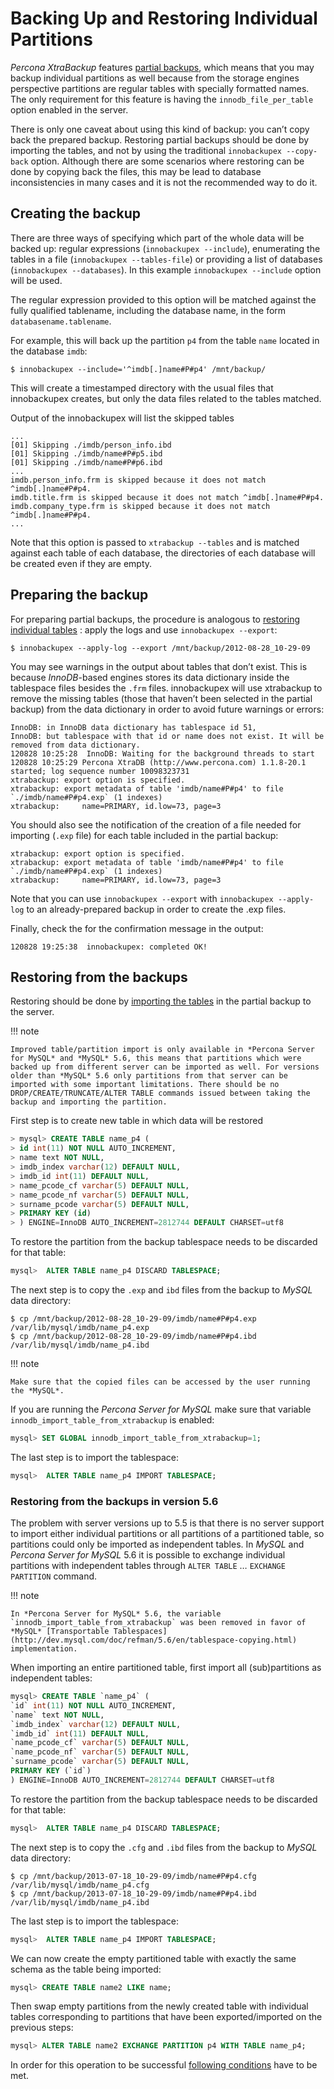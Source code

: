 # Backing Up and Restoring Individual Partitions

*Percona XtraBackup* features [partial backups](../innobackupex/partial_backups_innobackupex.md), which means that you may backup
individual partitions as well because from the storage engines perspective
partitions are regular tables with specially formatted names. The only
requirement for this feature is having the `innodb_file_per_table` option
enabled in the server.

There is only one caveat about using this kind of backup: you can’t copy back
the prepared backup. Restoring partial backups should be done by importing the
tables, and not by using the traditional `innobackupex --copy-back`
option. Although there are some scenarios where restoring can be done by copying
back the files, this may be lead to database inconsistencies in many cases and
it is not the recommended way to do it.

## Creating the backup

There are three ways of specifying which part of the whole data will be backed
up: regular expressions (`innobackupex --include`), enumerating the
tables in a file (`innobackupex --tables-file`) or providing a list of
databases (`innobackupex --databases`). In this example
`innobackupex --include` option will be used.

The regular expression provided to this option will be matched against the fully
qualified tablename, including the database name, in the form
`databasename.tablename`.

For example, this will back up the partition `p4` from the table `name`
located in the database `imdb`:

```shell
$ innobackupex --include='^imdb[.]name#P#p4' /mnt/backup/
```

This will create a timestamped directory with the usual files that
innobackupex creates, but only the data files related to the tables matched.

Output of the innobackupex will list the skipped tables

```text
...
[01] Skipping ./imdb/person_info.ibd
[01] Skipping ./imdb/name#P#p5.ibd
[01] Skipping ./imdb/name#P#p6.ibd
...
imdb.person_info.frm is skipped because it does not match ^imdb[.]name#P#p4.
imdb.title.frm is skipped because it does not match ^imdb[.]name#P#p4.
imdb.company_type.frm is skipped because it does not match ^imdb[.]name#P#p4.
...
```

Note that this option is passed to `xtrabackup --tables` and is matched
against each table of each database, the directories of each database will be
created even if they are empty.

## Preparing the backup

For preparing partial backups, the procedure is analogous to [restoring
individual tables](../innobackupex/restoring_individual_tables_ibk.md) : apply the
logs and use `innobackupex --export`:

```shell
$ innobackupex --apply-log --export /mnt/backup/2012-08-28_10-29-09
```

You may see warnings in the output about tables that don’t exist. This is
because *InnoDB*-based engines stores its data dictionary inside the tablespace
files besides the `.frm` files. innobackupex will use xtrabackup to
remove the missing tables (those that haven’t been selected in the partial
backup) from the data dictionary in order to avoid future warnings or errors:

```text
InnoDB: in InnoDB data dictionary has tablespace id 51,
InnoDB: but tablespace with that id or name does not exist. It will be removed from data dictionary.
120828 10:25:28  InnoDB: Waiting for the background threads to start
120828 10:25:29 Percona XtraDB (http://www.percona.com) 1.1.8-20.1 started; log sequence number 10098323731
xtrabackup: export option is specified.
xtrabackup: export metadata of table 'imdb/name#P#p4' to file `./imdb/name#P#p4.exp` (1 indexes)
xtrabackup:     name=PRIMARY, id.low=73, page=3
```

You should also see the notification of the creation of a file needed for
importing (`.exp` file) for each table included in the partial backup:

```text
xtrabackup: export option is specified.
xtrabackup: export metadata of table 'imdb/name#P#p4' to file `./imdb/name#P#p4.exp` (1 indexes)
xtrabackup:     name=PRIMARY, id.low=73, page=3
```

Note that you can use `innobackupex --export` with `innobackupex --apply-log`
to an already-prepared backup in order to create the .exp
files.

Finally, check the for the confirmation message in the output:

```text
120828 19:25:38  innobackupex: completed OK!
```

## Restoring from the backups

Restoring should be done by [importing the tables](../innobackupex/restoring_individual_tables_ibk.md) in the partial backup to the
server.

!!! note

    Improved table/partition import is only available in *Percona Server for MySQL* and *MySQL* 5.6, this means that partitions which were backed up from different server can be imported as well. For versions older than *MySQL* 5.6 only partitions from that server can be imported with some important limitations. There should be no DROP/CREATE/TRUNCATE/ALTER TABLE commands issued between taking the backup and importing the partition.

First step is to create new table in which data will be restored

```sql
> mysql> CREATE TABLE name_p4 (
> id int(11) NOT NULL AUTO_INCREMENT,
> name text NOT NULL,
> imdb_index varchar(12) DEFAULT NULL,
> imdb_id int(11) DEFAULT NULL,
> name_pcode_cf varchar(5) DEFAULT NULL,
> name_pcode_nf varchar(5) DEFAULT NULL,
> surname_pcode varchar(5) DEFAULT NULL,
> PRIMARY KEY (id)
> ) ENGINE=InnoDB AUTO_INCREMENT=2812744 DEFAULT CHARSET=utf8
```

To restore the partition from the backup tablespace needs to be discarded for
that table:

```sql
mysql>  ALTER TABLE name_p4 DISCARD TABLESPACE;
```

The next step is to copy the `.exp` and `ibd` files from the backup to *MySQL*
data directory:

```shell
$ cp /mnt/backup/2012-08-28_10-29-09/imdb/name#P#p4.exp /var/lib/mysql/imdb/name_p4.exp
$ cp /mnt/backup/2012-08-28_10-29-09/imdb/name#P#p4.ibd /var/lib/mysql/imdb/name_p4.ibd
```

!!! note

    Make sure that the copied files can be accessed by the user running the *MySQL*.

If you are running the *Percona Server for MySQL* make sure that variable `innodb_import_table_from_xtrabackup` is enabled:

```sql
mysql> SET GLOBAL innodb_import_table_from_xtrabackup=1;
```

The last step is to import the tablespace:

```sql
mysql>  ALTER TABLE name_p4 IMPORT TABLESPACE;
```

### Restoring from the backups in version 5.6

The problem with server versions up to 5.5 is that there is no server support to
import either individual partitions or all partitions of a partitioned table, so
partitions could only be imported as independent tables. In *MySQL* and *Percona
Server for MySQL* 5.6 it is possible to exchange individual partitions with independent
tables through `ALTER TABLE` … `EXCHANGE PARTITION` command.

!!! note

    In *Percona Server for MySQL* 5.6, the variable `innodb_import_table_from_xtrabackup` was been removed in favor of *MySQL* [Transportable Tablespaces](http://dev.mysql.com/doc/refman/5.6/en/tablespace-copying.html) implementation.

When importing an entire partitioned table, first import all (sub)partitions as
independent tables:

```sql
mysql> CREATE TABLE `name_p4` (
`id` int(11) NOT NULL AUTO_INCREMENT,
`name` text NOT NULL,
`imdb_index` varchar(12) DEFAULT NULL,
`imdb_id` int(11) DEFAULT NULL,
`name_pcode_cf` varchar(5) DEFAULT NULL,
`name_pcode_nf` varchar(5) DEFAULT NULL,
`surname_pcode` varchar(5) DEFAULT NULL,
PRIMARY KEY (`id`)
) ENGINE=InnoDB AUTO_INCREMENT=2812744 DEFAULT CHARSET=utf8
```

To restore the partition from the backup tablespace needs to be discarded for
that table:

```sql
mysql>  ALTER TABLE name_p4 DISCARD TABLESPACE;
```

The next step is to copy the `.cfg` and `.ibd` files from the backup to *MySQL* data directory:

```shell
$ cp /mnt/backup/2013-07-18_10-29-09/imdb/name#P#p4.cfg /var/lib/mysql/imdb/name_p4.cfg
$ cp /mnt/backup/2013-07-18_10-29-09/imdb/name#P#p4.ibd /var/lib/mysql/imdb/name_p4.ibd
```

The last step is to import the tablespace:

```sql
mysql>  ALTER TABLE name_p4 IMPORT TABLESPACE;
```

We can now create the empty partitioned table with exactly the same schema as
the table being imported:

```sql
mysql> CREATE TABLE name2 LIKE name;
```

Then swap empty partitions from the newly created table with individual tables
corresponding to partitions that have been exported/imported on the previous
steps:

```sql
mysql> ALTER TABLE name2 EXCHANGE PARTITION p4 WITH TABLE name_p4;
```

In order for this operation to be successful [following conditions](http://dev.mysql.com/doc/refman/5.6/en/partitioning-management-exchange.html)
have to be met.
